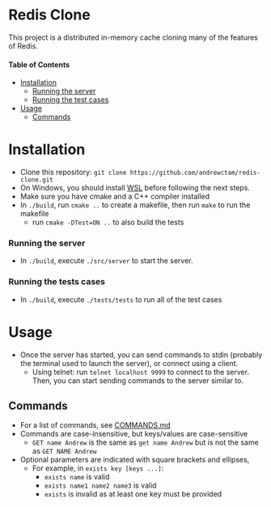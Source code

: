 # Redis Clone

This project is a distributed in-memory cache cloning many of the features of Redis.

#### Table of Contents
- [Installation](#installation)
    - [Running the server](#running-the-server)
    - [Running the test cases](#running-the-test-cases)
- [Usage](#usage)
    - [Commands](#commands)

# Installation
- Clone this repository: `git clone https://github.com/andrewctam/redis-clone.git`
- On Windows, you should install [WSL](https://learn.microsoft.com/en-us/windows/wsl/install) before following the next steps.
- Make sure you have cmake and a C++ compiler installed
- In `./build`, run `cmake ..` to create a makefile, then run `make` to run the makefile
    - run `cmake -DTest=ON ..` to also build the tests
    
### Running the server
- In `./build`, execute `./src/server` to start the server.

### Running the tests cases
- In `./build`, execute `./tests/tests` to run all of the test cases


# Usage
- Once the server has started, you can send commands to stdin (probably the terminal used to launch the server), or connect using a client.
    - Using telnet: run `telnet localhost 9999` to connect to the server. Then, you can start sending commands to the server similar to.
    

## Commands
- For a list of commands, see [COMMANDS.md](./COMMANDS.md)
- Commands are case-insensitive, but keys/values are case-sensitive
    - `GET name Andrew` is the same as `get name Andrew` but is not the same as `GET NAME Andrew`
- Optional parameters are indicated with square brackets and ellipses,
    - For example, in `exists key [keys ...]`:
        - `exists name` is valid
        - `exists name1 name2 name3` is valid
        - `exists` is invalid as at least one key must be provided
